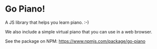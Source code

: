 # Go Piano!

A JS library that helps you learn piano. :-)

We also include a simple virtual piano that you can use in a web browser.

See the package on NPM: https://www.npmjs.com/package/go-piano